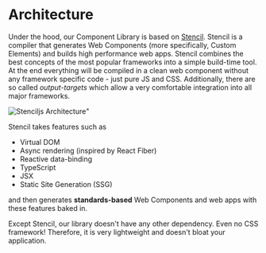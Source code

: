 # Architecture

Under the hood, our Component Library is based on [Stencil](https://stenciljs.com/). Stencil is a compiler that
generates Web Components (more specifically, Custom Elements) and builds high performance web apps.
Stencil combines the best concepts of the most popular frameworks into a simple build-time tool. At the end everything
will be compiled in a clean web component without any framework specific code - just pure JS and CSS.
Additionally, there are so called _output-targets_ which allow a very comfortable integration into all major frameworks.

![Stenciljs Architecture](/assets/images/stenciljs_architecture.svg 'Stenciljs Architecture')"

Stencil takes features such as

- Virtual DOM
- Async rendering (inspired by React Fiber)
- Reactive data-binding
- TypeScript
- JSX
- Static Site Generation (SSG)

and then generates **standards-based** Web Components and web apps with these features baked in.

Except Stencil, our library doesn't have any other dependency. Even no CSS framework! Therefore, it is very lightweight
and doesn't bloat your application.
